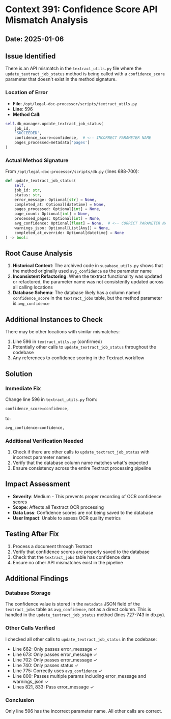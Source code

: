 # Context 391: Confidence Score API Mismatch Analysis

## Date: 2025-01-06

## Issue Identified

There is an API mismatch in the `textract_utils.py` file where the `update_textract_job_status` method is being called with a `confidence_score` parameter that doesn't exist in the method signature.

### Location of Error
- **File**: `/opt/legal-doc-processor/scripts/textract_utils.py`
- **Line**: 596
- **Method Call**: 
```python
self.db_manager.update_textract_job_status(
    job_id, 
    'SUCCEEDED', 
    confidence_score=confidence,  # <-- INCORRECT PARAMETER NAME
    pages_processed=metadata['pages']
)
```

### Actual Method Signature
From `/opt/legal-doc-processor/scripts/db.py` (lines 688-700):
```python
def update_textract_job_status(
    self,
    job_id: str,
    status: str,
    error_message: Optional[str] = None,
    completed_at: Optional[datetime] = None,
    pages_processed: Optional[int] = None,
    page_count: Optional[int] = None,
    processed_pages: Optional[int] = None,
    avg_confidence: Optional[float] = None,  # <-- CORRECT PARAMETER NAME
    warnings_json: Optional[List[Any]] = None,
    completed_at_override: Optional[datetime] = None
) -> bool:
```

## Root Cause Analysis

1. **Historical Context**: The archived code in `supabase_utils.py` shows that the method originally used `avg_confidence` as the parameter name
2. **Inconsistent Refactoring**: When the textract functionality was updated or refactored, the parameter name was not consistently updated across all calling locations
3. **Database Schema**: The database likely has a column named `confidence_score` in the `textract_jobs` table, but the method parameter is `avg_confidence`

## Additional Instances to Check

There may be other locations with similar mismatches:

1. Line 596 in `textract_utils.py` (confirmed)
2. Potentially other calls to `update_textract_job_status` throughout the codebase
3. Any references to confidence scoring in the Textract workflow

## Solution

### Immediate Fix
Change line 596 in `textract_utils.py` from:
```python
confidence_score=confidence,
```
to:
```python
avg_confidence=confidence,
```

### Additional Verification Needed
1. Check if there are other calls to `update_textract_job_status` with incorrect parameter names
2. Verify that the database column name matches what's expected
3. Ensure consistency across the entire Textract processing pipeline

## Impact Assessment

- **Severity**: Medium - This prevents proper recording of OCR confidence scores
- **Scope**: Affects all Textract OCR processing
- **Data Loss**: Confidence scores are not being saved to the database
- **User Impact**: Unable to assess OCR quality metrics

## Testing After Fix

1. Process a document through Textract
2. Verify that confidence scores are properly saved to the database
3. Check that the `textract_jobs` table has confidence data
4. Ensure no other API mismatches exist in the pipeline

## Additional Findings

### Database Storage
The confidence value is stored in the `metadata` JSON field of the `textract_jobs` table as `avg_confidence`, not as a direct column. This is handled in the `update_textract_job_status` method (lines 727-743 in db.py).

### Other Calls Verified
I checked all other calls to `update_textract_job_status` in the codebase:
- Line 662: Only passes error_message ✓
- Line 673: Only passes error_message ✓
- Line 702: Only passes error_message ✓
- Line 740: Only passes status ✓
- Line 775: Correctly uses `avg_confidence` ✓
- Line 800: Passes multiple params including error_message and warnings_json ✓
- Lines 821, 833: Pass error_message ✓

### Conclusion
Only line 596 has the incorrect parameter name. All other calls are correct.